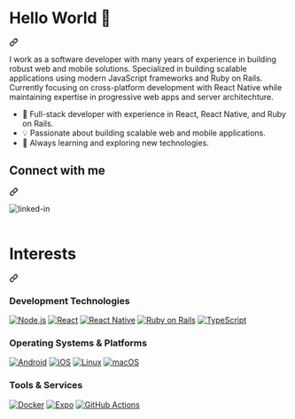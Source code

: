 <h1 class="heading-element" dir="auto">Hello World 👋</h1>
    <a
      id="user-content-hello-world-"
      class="anchor"
      aria-label="Permalink: Hello World 👋"
      href="#hello-world-"
      ><svg
        class="octicon octicon-link"
        viewBox="0 0 16 16"
        version="1.1"
        width="16"
        height="16"
        aria-hidden="true"
      >
        <path
          d="m7.775 3.275 1.25-1.25a3.5 3.5 0 1 1 4.95 4.95l-2.5 2.5a3.5 3.5 0 0 1-4.95 0 .751.751 0 0 1 .018-1.042.751.751 0 0 1 1.042-.018 1.998 1.998 0 0 0 2.83 0l2.5-2.5a2.002 2.002 0 0 0-2.83-2.83l-1.25 1.25a.751.751 0 0 1-1.042-.018.751.751 0 0 1-.018-1.042Zm-4.69 9.64a1.998 1.998 0 0 0 2.83 0l1.25-1.25a.751.751 0 0 1 1.042.018.751.751 0 0 1 .018 1.042l-1.25 1.25a3.5 3.5 0 1 1-4.95-4.95l2.5-2.5a3.5 3.5 0 0 1 4.95 0 .751.751 0 0 1-.018 1.042.751.751 0 0 1-1.042.018 1.998 1.998 0 0 0-2.83 0l-2.5 2.5a1.998 1.998 0 0 0 0 2.83Z"
        ></path></svg
    ></a>
  </div>
  
  <p dir="auto">
    I work as a software developer with many years of experience in building robust web and mobile solutions.
    Specialized in building scalable applications using modern JavaScript frameworks and Ruby on Rails.
    Currently focusing on cross-platform development with React Native while maintaining expertise in progressive web apps and server architechture.
  </p>

  <ul dir="auto">
    <li>
        🚀 Full-stack developer with experience in React, React Native, and Ruby on Rails.
    </li>
    <li>💡 Passionate about building scalable web and mobile applications.</li>
    <li>🌱 Always learning and exploring new technologies.</li>
  </ul>
  <div class="markdown-heading" dir="auto">
    <h2 class="heading-element" dir="auto">Connect with me</h2>
    <a
      id="user-content-connect-with-me"
      class="anchor"
      aria-label="Permalink: Connect with me"
      href="#connect-with-me"
      ><svg
        class="octicon octicon-link"
        viewBox="0 0 16 16"
        version="1.1"
        width="16"
        height="16"
        aria-hidden="true"
      >
        <path
          d="m7.775 3.275 1.25-1.25a3.5 3.5 0 1 1 4.95 4.95l-2.5 2.5a3.5 3.5 0 0 1-4.95 0 .751.751 0 0 1 .018-1.042.751.751 0 0 1 1.042-.018 1.998 1.998 0 0 0 2.83 0l2.5-2.5a2.002 2.002 0 0 0-2.83-2.83l-1.25 1.25a.751.751 0 0 1-1.042-.018.751.751 0 0 1-.018-1.042Zm-4.69 9.64a1.998 1.998 0 0 0 2.83 0l1.25-1.25a.751.751 0 0 1 1.042.018.751.751 0 0 1 .018 1.042l-1.25 1.25a3.5 3.5 0 1 1-4.95-4.95l2.5-2.5a3.5 3.5 0 0 1 4.95 0 .751.751 0 0 1-.018 1.042.751.751 0 0 1-1.042.018 1.998 1.998 0 0 0-2.83 0l-2.5 2.5a1.998 1.998 0 0 0 0 2.83Z"
        ></path></svg
    ></a>
  </div>
  <p dir="auto">
    <a href="https://www.linkedin.com/in/michael-modvig-936b1b62/" rel="nofollow" target="_blank"
      ><img
        align="left"
        alt="linked-in"
        src="https://camo.githubusercontent.com/d90c501c7f68295cfcab6a68b761ba5b1101292b8ac9895eaeca253df2e53eb3/68747470733a2f2f696d672e736869656c64732e696f2f62616467652f6c696e6b6564696e2d2532333030373742352e7376673f267374796c653d666f722d7468652d6261646765266c6f676f3d6c696e6b6564696e266c6f676f436f6c6f723d7768697465"
        data-canonical-src="https://img.shields.io/badge/linkedin-%230077B5.svg?&amp;style=for-the-badge&amp;logo=linkedin&amp;logoColor=white"
        style="max-width: 100%"
    /></a>
  </p>
  <p dir="auto"><br /><br /></p>

  <div class="markdown-heading" dir="auto">
    <h1 class="heading-element" dir="auto">Interests</h1>
    <a
      id="user-content-interests"
      class="anchor"
      aria-label="Permalink: Interests"
      href="#interests"
      ><svg
        class="octicon octicon-link"
        viewBox="0 0 16 16"
        version="1.1"
        width="16"
        height="16"
        aria-hidden="true"
      >
        <path
          d="m7.775 3.275 1.25-1.25a3.5 3.5 0 1 1 4.95 4.95l-2.5 2.5a3.5 3.5 0 0 1-4.95 0 .751.751 0 0 1 .018-1.042.751.751 0 0 1 1.042-.018 1.998 1.998 0 0 0 2.83 0l2.5-2.5a2.002 2.002 0 0 0-2.83-2.83l-1.25 1.25a.751.751 0 0 1-1.042-.018.751.751 0 0 1-.018-1.042Zm-4.69 9.64a1.998 1.998 0 0 0 2.83 0l1.25-1.25a.751.751 0 0 1 1.042.018.751.751 0 0 1 .018 1.042l-1.25 1.25a3.5 3.5 0 1 1-4.95-4.95l2.5-2.5a3.5 3.5 0 0 1 4.95 0 .751.751 0 0 1-.018 1.042.751.751 0 0 1-1.042.018 1.998 1.998 0 0 0-2.83 0l-2.5 2.5a1.998 1.998 0 0 0 0 2.83Z"
        ></path></svg
    ></a>
  </div>

  <h3>Development Technologies</h3>
  <p dir="auto">
    <a href="https://nodejs.org/"><img alt="Node.js" src="https://img.shields.io/badge/Node.js-black?style=for-the-badge&logo=node.js&logoColor=green"></a>
    <a href="https://reactjs.org/"><img alt="React" src="https://img.shields.io/badge/React-black?style=for-the-badge&logo=react&logoColor=61DAFB"></a>
    <a href="https://reactnative.dev/"><img alt="React Native" src="https://img.shields.io/badge/React_Native-black?style=for-the-badge&logo=react&logoColor=61DAFB"></a>
    <a href="https://rubyonrails.org/"><img alt="Ruby on Rails" src="https://img.shields.io/badge/Ruby%20on%20Rails-black?style=for-the-badge&logo=rubyonrails&logoColor=CC0000"></a>
    <a href="https://www.typescriptlang.org/"><img alt="TypeScript" src="https://img.shields.io/badge/TypeScript-black?style=for-the-badge&logo=typescript&logoColor=3178C6"></a>
  </p>

  <h3>Operating Systems & Platforms</h3>
  <p dir="auto">
    <a href="https://www.android.com/"><img alt="Android" src="https://img.shields.io/badge/Android-black?style=for-the-badge&logo=android&logoColor=3DDC84"></a>
    <a href="https://www.apple.com/ios/"><img alt="iOS" src="https://img.shields.io/badge/iOS-black?style=for-the-badge&logo=apple&logoColor=white"></a>
    <a href="https://www.linux.org/"><img alt="Linux" src="https://img.shields.io/badge/Linux-black?style=for-the-badge&logo=linux&logoColor=FCC624"></a>
    <a href="https://www.apple.com/macos/"><img alt="macOS" src="https://img.shields.io/badge/macOS-black?style=for-the-badge&logo=apple&logoColor=white"></a>
  </p>

  <h3>Tools & Services</h3>
  <p dir="auto">
    <a href="https://www.docker.com/"><img alt="Docker" src="https://img.shields.io/badge/Docker-black?style=for-the-badge&logo=docker&logoColor=2496ED"></a>
    <a href="https://expo.dev/"><img alt="Expo" src="https://img.shields.io/badge/Expo-black?style=for-the-badge&logo=expo&logoColor=white"></a>
    <a href="https://github.com/features/actions"><img alt="GitHub Actions" src="https://img.shields.io/badge/GitHub_Actions-black?style=for-the-badge&logo=githubactions&logoColor=2088FF"></a>
  </p>
